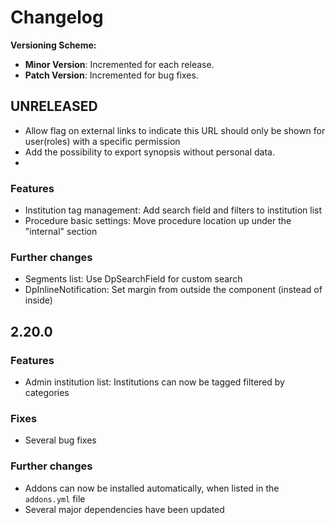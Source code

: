 # Changelog

**Versioning Scheme:**
- **Minor Version**: Incremented for each release.
- **Patch Version**: Incremented for bug fixes.

## UNRELEASED
- Allow flag on external links to indicate this URL should only be shown for user(roles) with a specific permission
- Add the possibility to export synopsis without personal data.
- 
### Features
- Institution tag management: Add search field and filters to institution list
- Procedure basic settings: Move procedure location up under the "internal" section

### Further changes
- Segments list: Use DpSearchField for custom search
- DpInlineNotification: Set margin from outside the component (instead of inside)

## 2.20.0

### Features
- Admin institution list: Institutions can now be tagged filtered by categories

### Fixes
- Several bug fixes

### Further changes
- Addons can now be installed automatically, when listed in the `addons.yml` file
- Several major dependencies have been updated
